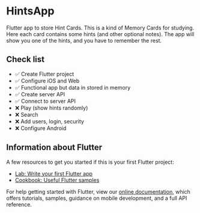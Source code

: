 # HintsApp

Flutter app to store Hint Cards. This is a kind of Memory Cards for studying.
Here each card contains some hints (and other optional notes).
The app will show you one of the hints, and you have to remember the rest. 

## Check list

- ✅ Create Flutter project
- ✅ Configure iOS and Web
- ✅ Functional app but data in stored in memory
- ✅ Create server API
- ✅ Connect to server API
- ❌ Play (show hints randomly)
- ❌ Search
- ❌ Add users, login, security
- ❌ Configure Android

## Information about Flutter

A few resources to get you started if this is your first Flutter project:

- [Lab: Write your first Flutter app](https://flutter.dev/docs/get-started/codelab)
- [Cookbook: Useful Flutter samples](https://flutter.dev/docs/cookbook)

For help getting started with Flutter, view our
[online documentation](https://flutter.dev/docs), which offers tutorials,
samples, guidance on mobile development, and a full API reference.

